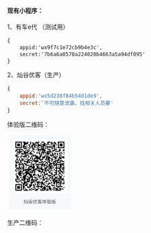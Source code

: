 #### 现有小程序：

1、有车e代 （测试用）

```
{
    appid:'wx9f7c1e72cb9b4e3c',
    secret:'7b6a6a0570a224020b4663a5a94df095'    
}
```

2、灿谷优客（生产）

```js
{
    appid:'wx5d238f84b54d1de9',
    secret:'不可随意泄露，找相关人员要'
}
```

体验版二维码：

<img src='/assets/images/灿谷优客体验版' style='width:150px;margin:0 auto;' alt='灿谷优客体验版' title='灿谷优客体验版'>









生产二维码：




